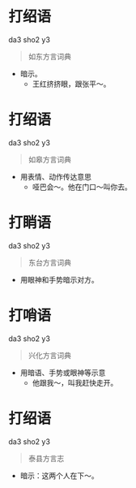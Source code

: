# 打绍语
da3 sho2 y3
> 如东方言词典
- 暗示。
  - 王红挤挤眼，跟张平～。

# 打绍语
da3 sho2 y3
> 如皋方言词典
- 用表情、动作传达意思
  - 哑巴会～。他在门口～叫你去。

# 打睄语
da3 sho2 y3
> 东台方言词典
- 用眼神和手势暗示对方。

# 打哨语
da3 sho2 y3
> 兴化方言词典
- 用暗语、手势或眼神等示意
  - 他跟我～，叫我赶快走开。

# 打绍语
da3 sho2 y3
> 泰县方言志
- 暗示：这两个人在下～。
